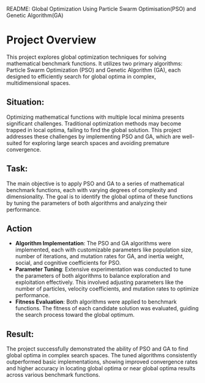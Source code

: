 README: Global Optimization Using Particle Swarm Optimisation(PSO) and Genetic Algorithm(GA)

# Project Overview

This project explores global optimization techniques for solving mathematical benchmark functions. It utilizes two primary algorithms: Particle Swarm Optimization (PSO) and 
Genetic Algorithm (GA), each designed to efficiently search for global optima in complex, multidimensional spaces.

## Situation:
Optimizing mathematical functions with multiple local minima presents significant challenges. Traditional optimization methods may become trapped in local optima, failing to find the global solution. This project addresses these challenges by implementing PSO and GA, which are well-suited for exploring large search spaces and avoiding premature convergence.

## Task:
The main objective is to apply PSO and GA to a series of mathematical benchmark functions, each with varying degrees of complexity and dimensionality. The goal is to identify the global optima of these functions by tuning the parameters of both algorithms and analyzing their performance.

## Action

* **Algorithm Implementation**: The PSO and GA algorithms were implemented, each with customizable parameters like population size, number of iterations, and mutation rates for GA, and inertia weight, social, and cognitive coefficients for PSO.
* **Parameter Tuning**: Extensive experimentation was conducted to tune the parameters of both algorithms to balance exploration and exploitation effectively. This involved adjusting parameters like the number of particles, velocity coefficients, and mutation rates to optimize performance.
* **Fitness Evaluation**: Both algorithms were applied to benchmark functions. The fitness of each candidate solution was evaluated, guiding the search process toward the global optimum.

## Result:
The project successfully demonstrated the ability of PSO and GA to find global optima in complex search spaces. The tuned algorithms consistently outperformed basic implementations, showing improved convergence rates and higher accuracy in locating global optima or near global optima results across various benchmark functions.

